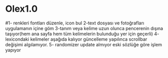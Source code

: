 # Olex1.0

#1- renkleri fontları düzenle, icon bul 
2-text dosyası ve fotoğrafları uygulamanın içine göm 
3-tanım veya kelime uzun olunca pencerenin dışına taşıyor(hem ana sayfa hem tüm kelimelerin bulunduğu yer için geçerli) 
4- lexicondaki kelimeler aşağıda kalıyor güncelleme yapılınca scrollbar değişimi algılamıyor. 
5- randomizer update almıyor eski sözlüğe göre işlem yapıyor
